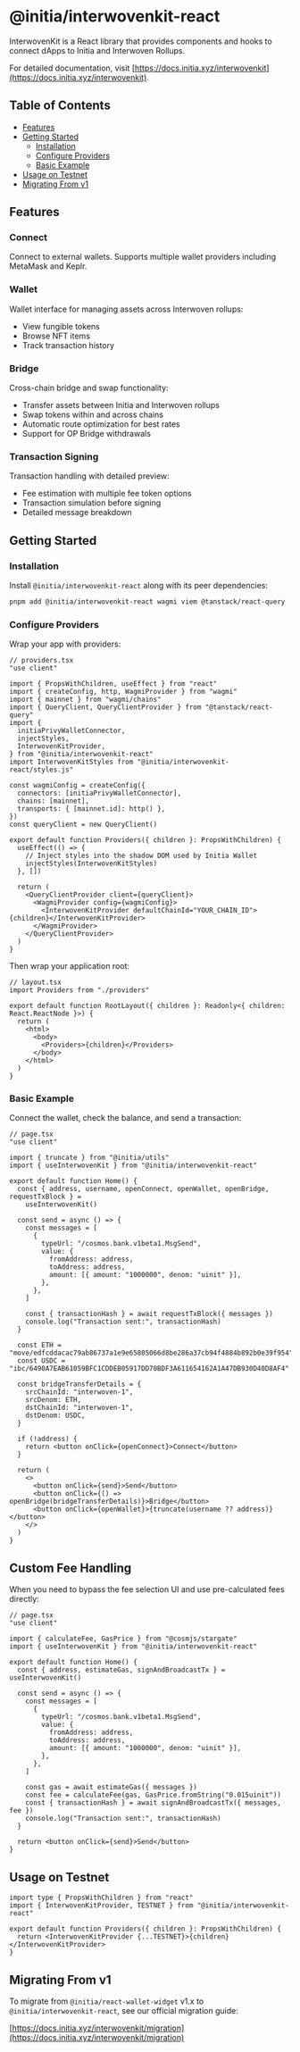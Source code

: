 # @initia/interwovenkit-react

InterwovenKit is a React library that provides components and hooks to connect dApps to Initia and Interwoven Rollups.

For detailed documentation, visit [https://docs.initia.xyz/interwovenkit](https://docs.initia.xyz/interwovenkit).

## Table of Contents

- [Features](#features)
- [Getting Started](#getting-started)
  - [Installation](#installation)
  - [Configure Providers](#configure-providers)
  - [Basic Example](#basic-example)
- [Usage on Testnet](#usage-on-testnet)
- [Migrating From v1](#migrating-from-v1)

## Features

### Connect

Connect to external wallets. Supports multiple wallet providers including MetaMask and Keplr.

### Wallet

Wallet interface for managing assets across Interwoven rollups:

- View fungible tokens
- Browse NFT items
- Track transaction history

### Bridge

Cross-chain bridge and swap functionality:

- Transfer assets between Initia and Interwoven rollups
- Swap tokens within and across chains
- Automatic route optimization for best rates
- Support for OP Bridge withdrawals

### Transaction Signing

Transaction handling with detailed preview:

- Fee estimation with multiple fee token options
- Transaction simulation before signing
- Detailed message breakdown

## Getting Started

### Installation

Install `@initia/interwovenkit-react` along with its peer dependencies:

```bash
pnpm add @initia/interwovenkit-react wagmi viem @tanstack/react-query
```

### Configure Providers

Wrap your app with providers:

```tsx
// providers.tsx
"use client"

import { PropsWithChildren, useEffect } from "react"
import { createConfig, http, WagmiProvider } from "wagmi"
import { mainnet } from "wagmi/chains"
import { QueryClient, QueryClientProvider } from "@tanstack/react-query"
import {
  initiaPrivyWalletConnector,
  injectStyles,
  InterwovenKitProvider,
} from "@initia/interwovenkit-react"
import InterwovenKitStyles from "@initia/interwovenkit-react/styles.js"

const wagmiConfig = createConfig({
  connectors: [initiaPrivyWalletConnector],
  chains: [mainnet],
  transports: { [mainnet.id]: http() },
})
const queryClient = new QueryClient()

export default function Providers({ children }: PropsWithChildren) {
  useEffect(() => {
    // Inject styles into the shadow DOM used by Initia Wallet
    injectStyles(InterwovenKitStyles)
  }, [])

  return (
    <QueryClientProvider client={queryClient}>
      <WagmiProvider config={wagmiConfig}>
        <InterwovenKitProvider defaultChainId="YOUR_CHAIN_ID">{children}</InterwovenKitProvider>
      </WagmiProvider>
    </QueryClientProvider>
  )
}
```

Then wrap your application root:

```tsx
// layout.tsx
import Providers from "./providers"

export default function RootLayout({ children }: Readonly<{ children: React.ReactNode }>) {
  return (
    <html>
      <body>
        <Providers>{children}</Providers>
      </body>
    </html>
  )
}
```

### Basic Example

Connect the wallet, check the balance, and send a transaction:

```tsx
// page.tsx
"use client"

import { truncate } from "@initia/utils"
import { useInterwovenKit } from "@initia/interwovenkit-react"

export default function Home() {
  const { address, username, openConnect, openWallet, openBridge, requestTxBlock } =
    useInterwovenKit()

  const send = async () => {
    const messages = [
      {
        typeUrl: "/cosmos.bank.v1beta1.MsgSend",
        value: {
          fromAddress: address,
          toAddress: address,
          amount: [{ amount: "1000000", denom: "uinit" }],
        },
      },
    ]

    const { transactionHash } = await requestTxBlock({ messages })
    console.log("Transaction sent:", transactionHash)
  }

  const ETH = "move/edfcddacac79ab86737a1e9e65805066d8be286a37cb94f4884b892b0e39f954"
  const USDC = "ibc/6490A7EAB61059BFC1CDDEB05917DD70BDF3A611654162A1A47DB930D40D8AF4"

  const bridgeTransferDetails = {
    srcChainId: "interwoven-1",
    srcDenom: ETH,
    dstChainId: "interwoven-1",
    dstDenom: USDC,
  }

  if (!address) {
    return <button onClick={openConnect}>Connect</button>
  }

  return (
    <>
      <button onClick={send}>Send</button>
      <button onClick={() => openBridge(bridgeTransferDetails)}>Bridge</button>
      <button onClick={openWallet}>{truncate(username ?? address)}</button>
    </>
  )
}
```

## Custom Fee Handling

When you need to bypass the fee selection UI and use pre-calculated fees directly:

```tsx
// page.tsx
"use client"

import { calculateFee, GasPrice } from "@cosmjs/stargate"
import { useInterwovenKit } from "@initia/interwovenkit-react"

export default function Home() {
  const { address, estimateGas, signAndBroadcastTx } = useInterwovenKit()

  const send = async () => {
    const messages = [
      {
        typeUrl: "/cosmos.bank.v1beta1.MsgSend",
        value: {
          fromAddress: address,
          toAddress: address,
          amount: [{ amount: "1000000", denom: "uinit" }],
        },
      },
    ]

    const gas = await estimateGas({ messages })
    const fee = calculateFee(gas, GasPrice.fromString("0.015uinit"))
    const { transactionHash } = await signAndBroadcastTx({ messages, fee })
    console.log("Transaction sent:", transactionHash)
  }

  return <button onClick={send}>Send</button>
}
```

## Usage on Testnet

```tsx
import type { PropsWithChildren } from "react"
import { InterwovenKitProvider, TESTNET } from "@initia/interwovenkit-react"

export default function Providers({ children }: PropsWithChildren) {
  return <InterwovenKitProvider {...TESTNET}>{children}</InterwovenKitProvider>
}
```

## Migrating From v1

To migrate from `@initia/react-wallet-widget` v1.x to `@initia/interwovenkit-react`, see our official migration guide:

[https://docs.initia.xyz/interwovenkit/migration](https://docs.initia.xyz/interwovenkit/migration)
